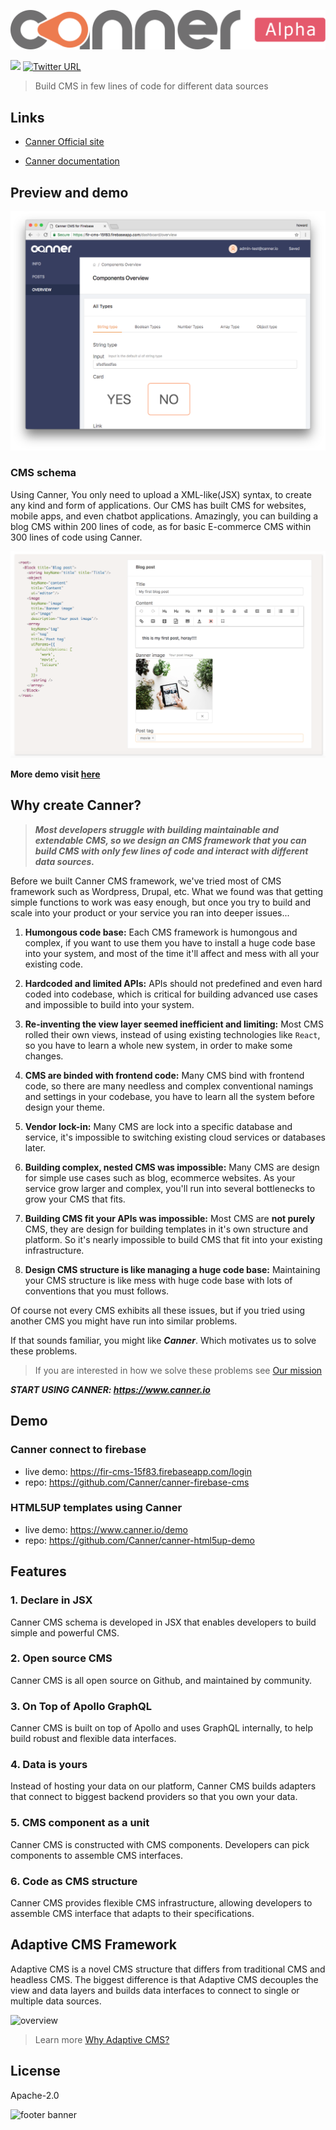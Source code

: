 ![logo](./docs/logo-word-alpha.svg)

[![](https://img.shields.io/gitter/room/nwjs/nw.js.svg)](https://gitter.im/Canner/CannerCMS?utm_source=share-link&utm_medium=link&utm_campaign=share-link) 
[![Twitter URL](https://img.shields.io/twitter/url/http/shields.io.svg?style=social)](https://twitter.com/cannerIO)


> Build CMS in few lines of code for different data sources


## Links

- [Canner Official site](https://www.canner.io)

- [Canner documentation](https://www.canner.io/docs)

## Preview and demo

![CMS preivew](./docs/cms-preview.png)

### CMS schema

Using Canner, You only need to upload a XML-like(JSX) syntax, to create any kind and form of applications. Our CMS has built CMS for websites, mobile apps, and even chatbot applications. Amazingly, you can building a blog CMS within 200 lines of code, as for basic E-commerce CMS within 300 lines of code using Canner.

![syntax](./docs/syntax.png)

**More demo visit [here](https://www.canner.io/)**

## Why create Canner?

> ***Most developers struggle with building maintainable and extendable CMS, so we design an CMS framework that you can build CMS with only few lines of code and interact with different data sources.***

Before we built Canner CMS framework, we've tried most of CMS framework such as Wordpress, Drupal, etc. What we found was that getting simple functions to work was easy enough, but once you try to build and scale into your product or your service you ran into deeper issues...

1. **Humongous code base:**  Each CMS framework is humongous and complex, if you want to use them you have to install a huge code base into your system, and most of the time it'll affect and mess with all your existing code.

2. **Hardcoded and limited APIs:**  APIs should not predefined and even hard coded into codebase, which is critical for building advanced use cases and impossible to build into your system.

3. **Re-inventing the view layer seemed inefficient and limiting:**  Most CMS rolled their own views, instead of using existing technologies like `React`, so you have to learn a whole new system, in order to make some changes.

4. **CMS are binded with frontend code:**  Many CMS bind with frontend code, so there are many needless and complex conventional namings and settings in your codebase, you have to learn all the system before design your theme.

5. **Vendor lock-in:** Many CMS are lock into a specific database and service, it's impossible to switching existing cloud services or databases later.

6. **Building complex, nested CMS was impossible:** Many CMS are design for simple use cases such as blog, ecommerce websites. As your service grow larger and complex, you'll run into several bottlenecks to grow your CMS that fits.

7. **Building CMS fit your APIs was impossible:** Most CMS are **not purely** CMS, they are design for building templates in it's own structure and platform.  So it's nearly impossible to build CMS that fit into your existing infrastructure.

8. **Design CMS structure is like managing a huge code base:** Maintaining your CMS structure is like mess with huge code base with lots of conventions that you must follows.

Of course not every CMS exhibits all these issues, but if you tried using another CMS you might have run into similar problems.

If that sounds familiar, you might like ***Canner***. Which motivates us to solve these problems.

> If you are interested in how we solve these problems see [Our mission](https://www.canner.io/docs/why-mission.html)

***START USING CANNER: https://www.canner.io***


## Demo

### Canner connect to firebase

- live demo: https://fir-cms-15f83.firebaseapp.com/login
- repo: https://github.com/Canner/canner-firebase-cms

### HTML5UP templates using Canner

- live demo:  https://www.canner.io/demo
- repo: https://github.com/Canner/canner-html5up-demo

## Features

### 1. Declare in JSX

Canner CMS schema is developed in JSX that enables developers to build simple and powerful CMS.

### 2. Open source CMS

Canner CMS is all open source on Github, and maintained by community.

### 3. On Top of Apollo GraphQL

Canner CMS is built on top of Apollo and uses GraphQL internally, to help build robust and flexible data interfaces.

### 4. Data is yours

Instead of hosting your data on our platform, Canner CMS builds adapters that connect to biggest backend providers so that you own your data.

### 5. CMS component as a unit

Canner CMS is constructed with CMS components. Developers can pick components to assemble CMS interfaces.

### 6. Code as CMS structure

Canner CMS provides flexible CMS infrastructure, allowing developers to assemble CMS interface that adapts to their specifications.

## Adaptive CMS Framework

Adaptive CMS is a novel CMS structure that differs from traditional CMS and headless CMS. The biggest difference is that Adaptive CMS decouples the view and data layers and builds data interfaces to connect to single or multiple data sources.

![overview](http://www.canner.io/docs/assets/revolution.png)

> Learn more [Why Adaptive CMS?](http://www.canner.io/docs/why-adaptive-cms.html)



## License

Apache-2.0

![footer banner](https://user-images.githubusercontent.com/26116324/37811196-a437d930-2e93-11e8-97d8-0653ace2a46d.png)
